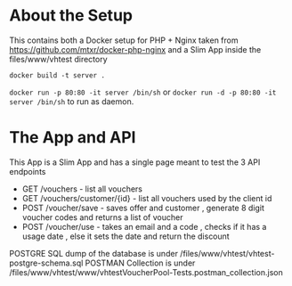 

# About the Setup 

This contains both a Docker setup for PHP + Nginx taken from https://github.com/mtxr/docker-php-nginx and a Slim App inside the files/www/vhtest directory

`docker build -t server .`

`docker run -p 80:80 -it server /bin/sh` or `docker run -d -p 80:80 -it server /bin/sh` to run as daemon.

# The App and API

This App is a Slim App and has a single page meant to test the 3 API endpoints

* GET /vouchers - list all vouchers 
* GET /vouchers/customer/{id} - list all vouchers used by  the client id
* POST /voucher/save - saves offer and customer , generate 8 digit voucher codes and returns a list of voucher
* POST /voucher/use - takes an email and a code , checks if it has a usage date , else it sets the date and return the discount


POSTGRE SQL dump of the database is under /files/www/vhtest/vhtest-postgre-schema.sql
POSTMAN Collection is under  /files/www/vhtest/www/vhtestVoucherPool-Tests.postman_collection.json